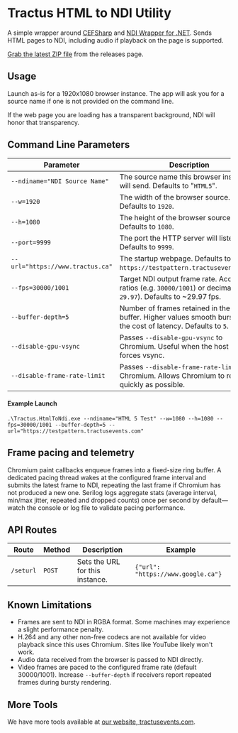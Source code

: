 # Tractus HTML to NDI Utility

A simple wrapper around [CEFSharp](https://github.com/cefsharp/CefSharp) and [NDI Wrapper for .NET](https://github.com/eliaspuurunen/NdiLibDotNetCoreBase). Sends HTML pages to NDI, including audio if playback on the page is supported.

[Grab the latest ZIP file](https://github.com/tractusevents/Tractus.HtmlToNdi/releases) from the releases page.

## Usage

Launch as-is for a 1920x1080 browser instance. The app will ask you for a source name if one is not provided on the command line.

If the web page you are loading has a transparent background, NDI will honor that transparency.

## Command Line Parameters

Parameter|Description
----|---
`--ndiname="NDI Source Name"`|The source name this browser instance will send. Defaults to "`HTML5`".
`--w=1920`|The width of the browser source. Defaults to `1920`.
`--h=1080`|The height of the browser source. Defaults to `1080`.
`--port=9999`|The port the HTTP server will listen on. Defaults to `9999`.
`--url="https://www.tractus.ca"`|The startup webpage. Defaults to `https://testpattern.tractusevents.com/`.
`--fps=30000/1001`|Target NDI output frame rate. Accepts ratios (e.g. `30000/1001`) or decimals (e.g. `29.97`). Defaults to ~29.97 fps.
`--buffer-depth=5`|Number of frames retained in the pacing buffer. Higher values smooth bursts at the cost of latency. Defaults to `5`.
`--disable-gpu-vsync`|Passes `--disable-gpu-vsync` to Chromium. Useful when the host GPU forces vsync.
`--disable-frame-rate-limit`|Passes `--disable-frame-rate-limit` to Chromium. Allows Chromium to render as quickly as possible.

#### Example Launch

`.\Tractus.HtmlToNdi.exe --ndiname="HTML 5 Test" --w=1080 --h=1080 --fps=30000/1001 --buffer-depth=5 --url="https://testpattern.tractusevents.com"`

## Frame pacing and telemetry

Chromium paint callbacks enqueue frames into a fixed-size ring buffer. A dedicated pacing thread wakes at the configured frame interval and submits the latest frame to NDI, repeating the last frame if Chromium has not produced a new one. Serilog logs aggregate stats (average interval, min/max jitter, repeated and dropped counts) once per second by default—watch the console or log file to validate pacing performance.

## API Routes

Route|Method|Description|Example
----|----|----|---
`/seturl`|`POST`|Sets the URL for this instance.|```{"url": "https://www.google.ca"}```

## Known Limitations

- Frames are sent to NDI in RGBA format. Some machines may experience a slight performance penalty.
- H.264 and any other non-free codecs are not available for video playback since this uses Chromium. Sites like YouTube likely won't work.
- Audio data received from the browser is passed to NDI directly.
- Video frames are paced to the configured frame rate (default 30000/1001). Increase `--buffer-depth` if receivers report repeated frames during bursty rendering.

## More Tools

We have more tools available at [our website, tractusevents.com](https://www.tractusevents.com/tools).

